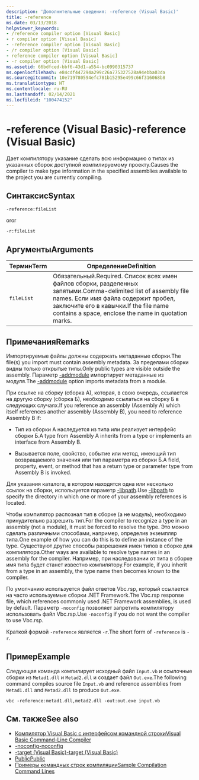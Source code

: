 ```yaml
---
description: 'Дополнительные сведения: -reference (Visual Basic)'
title: -reference
ms.date: 03/13/2018
helpviewer_keywords:
- /reference compiler option [Visual Basic]
- r compiler option [Visual Basic]
- -reference compiler option [Visual Basic]
- /r compiler option [Visual Basic]
- reference compiler option [Visual Basic]
- -r compiler option [Visual Basic]
ms.assetid: 66bdfced-bbf6-43d1-a554-bc0990315737
ms.openlocfilehash: e84cdf447294a299c26a775327528a94ebba03da
ms.sourcegitcommit: 10e719780594efc781b15295e499c66f316068b8
ms.translationtype: HT
ms.contentlocale: ru-RU
ms.lasthandoff: 02/14/2021
ms.locfileid: "100474152"
---
```

# <a name="-reference-visual-basic"></a><span data-ttu-id="12059-103">-reference (Visual Basic)</span><span class="sxs-lookup"><span data-stu-id="12059-103">-reference (Visual Basic)</span></span>

<span data-ttu-id="12059-104">Дает компилятору указание сделать всю информацию о типах из указанных сборок доступной компилируемому проекту.</span><span class="sxs-lookup"><span data-stu-id="12059-104">Causes the compiler to make type information in the specified assemblies available to the project you are currently compiling.</span></span>  
  
## <a name="syntax"></a><span data-ttu-id="12059-105">Синтаксис</span><span class="sxs-lookup"><span data-stu-id="12059-105">Syntax</span></span>  
  
```console  
-reference:fileList  
```

<span data-ttu-id="12059-106">or</span><span class="sxs-lookup"><span data-stu-id="12059-106">or</span></span>

```console
-r:fileList  
```  
  
## <a name="arguments"></a><span data-ttu-id="12059-107">Аргументы</span><span class="sxs-lookup"><span data-stu-id="12059-107">Arguments</span></span>  
  
|<span data-ttu-id="12059-108">Термин</span><span class="sxs-lookup"><span data-stu-id="12059-108">Term</span></span>|<span data-ttu-id="12059-109">Определение</span><span class="sxs-lookup"><span data-stu-id="12059-109">Definition</span></span>|  
|---|---|  
|`fileList`|<span data-ttu-id="12059-110">Обязательный.</span><span class="sxs-lookup"><span data-stu-id="12059-110">Required.</span></span> <span data-ttu-id="12059-111">Список всех имен файлов сборки, разделенных запятыми.</span><span class="sxs-lookup"><span data-stu-id="12059-111">Comma-delimited list of assembly file names.</span></span> <span data-ttu-id="12059-112">Если имя файла содержит пробел, заключите его в кавычки.</span><span class="sxs-lookup"><span data-stu-id="12059-112">If the file name contains a space, enclose the name in quotation marks.</span></span>|  
  
## <a name="remarks"></a><span data-ttu-id="12059-113">Примечания</span><span class="sxs-lookup"><span data-stu-id="12059-113">Remarks</span></span>  

 <span data-ttu-id="12059-114">Импортируемые файлы должны содержать метаданные сборки.</span><span class="sxs-lookup"><span data-stu-id="12059-114">The file(s) you import must contain assembly metadata.</span></span> <span data-ttu-id="12059-115">За пределами сборки видны только открытые типы.</span><span class="sxs-lookup"><span data-stu-id="12059-115">Only public types are visible outside the assembly.</span></span> <span data-ttu-id="12059-116">Параметр [-addmodule](addmodule.md) импортирует метаданные из модуля.</span><span class="sxs-lookup"><span data-stu-id="12059-116">The [-addmodule](addmodule.md) option imports metadata from a module.</span></span>  
  
 <span data-ttu-id="12059-117">При ссылке на сборку (сборка А), которая, в свою очередь, ссылается на другую сборку (сборка Б), необходимо ссылаться на сборку Б в следующих случаях.</span><span class="sxs-lookup"><span data-stu-id="12059-117">If you reference an assembly (Assembly A) which itself references another assembly (Assembly B), you need to reference Assembly B if:</span></span>  
  
- <span data-ttu-id="12059-118">Тип из сборки A наследуется из типа или реализует интерфейс сборки Б.</span><span class="sxs-lookup"><span data-stu-id="12059-118">A type from Assembly A inherits from a type or implements an interface from Assembly B.</span></span>  
  
- <span data-ttu-id="12059-119">Вызывается поле, свойство, событие или метод, имеющий тип возвращаемого значения или тип параметра из сборки Б.</span><span class="sxs-lookup"><span data-stu-id="12059-119">A field, property, event, or method that has a return type or parameter type from Assembly B is invoked.</span></span>  
  
 <span data-ttu-id="12059-120">Для указания каталога, в котором находятся одна или несколько ссылок на сборки, используется параметр [-libpath](libpath.md).</span><span class="sxs-lookup"><span data-stu-id="12059-120">Use [-libpath](libpath.md) to specify the directory in which one or more of your assembly references is located.</span></span>  
  
 <span data-ttu-id="12059-121">Чтобы компилятор распознал тип в сборке (а не модуль), необходимо принудительно разрешить тип.</span><span class="sxs-lookup"><span data-stu-id="12059-121">For the compiler to recognize a type in an assembly (not a module), it must be forced to resolve the type.</span></span> <span data-ttu-id="12059-122">Это можно сделать различными способами, например, определив экземпляр типа.</span><span class="sxs-lookup"><span data-stu-id="12059-122">One example of how you can do this is to define an instance of the type.</span></span> <span data-ttu-id="12059-123">Существуют другие способы разрешения имен типов в сборке для компилятора.</span><span class="sxs-lookup"><span data-stu-id="12059-123">Other ways are available to resolve type names in an assembly for the compiler.</span></span> <span data-ttu-id="12059-124">Например, при наследовании от типа в сборке имя типа будет станет известно компилятору.</span><span class="sxs-lookup"><span data-stu-id="12059-124">For example, if you inherit from a type in an assembly, the type name then becomes known to the compiler.</span></span>  
  
 <span data-ttu-id="12059-125">По умолчанию используется файл ответов Vbc.rsp, который ссылается на часто используемые сборки .NET Framework.</span><span class="sxs-lookup"><span data-stu-id="12059-125">The Vbc.rsp response file, which references commonly used .NET Framework assemblies, is used by default.</span></span> <span data-ttu-id="12059-126">Параметр `-noconfig` позволяет запретить компилятору использовать файл Vbc.rsp.</span><span class="sxs-lookup"><span data-stu-id="12059-126">Use `-noconfig` if you do not want the compiler to use Vbc.rsp.</span></span>  
  
 <span data-ttu-id="12059-127">Краткой формой `-reference` является `-r`.</span><span class="sxs-lookup"><span data-stu-id="12059-127">The short form of `-reference` is `-r`.</span></span>  
  
## <a name="example"></a><span data-ttu-id="12059-128">Пример</span><span class="sxs-lookup"><span data-stu-id="12059-128">Example</span></span>  

 <span data-ttu-id="12059-129">Следующая команда компилирует исходный файл `Input.vb` и ссылочные сборки из `Metad1.dll` и `Metad2.dll` и создает файл `Out.exe`.</span><span class="sxs-lookup"><span data-stu-id="12059-129">The following command compiles source file `Input.vb` and reference assemblies from `Metad1.dll` and `Metad2.dll` to produce `Out.exe`.</span></span>  
  
```console
vbc -reference:metad1.dll,metad2.dll -out:out.exe input.vb  
```  
  
## <a name="see-also"></a><span data-ttu-id="12059-130">См. также</span><span class="sxs-lookup"><span data-stu-id="12059-130">See also</span></span>

- [<span data-ttu-id="12059-131">Компилятор Visual Basic с интерфейсом командной строки</span><span class="sxs-lookup"><span data-stu-id="12059-131">Visual Basic Command-Line Compiler</span></span>](index.md)
- [<span data-ttu-id="12059-132">-noconfig</span><span class="sxs-lookup"><span data-stu-id="12059-132">-noconfig</span></span>](noconfig.md)
- [<span data-ttu-id="12059-133">-target (Visual Basic)</span><span class="sxs-lookup"><span data-stu-id="12059-133">-target (Visual Basic)</span></span>](target.md)
- [<span data-ttu-id="12059-134">Public</span><span class="sxs-lookup"><span data-stu-id="12059-134">Public</span></span>](../../language-reference/modifiers/public.md)
- [<span data-ttu-id="12059-135">Примеры командных строк компиляции</span><span class="sxs-lookup"><span data-stu-id="12059-135">Sample Compilation Command Lines</span></span>](sample-compilation-command-lines.md)
